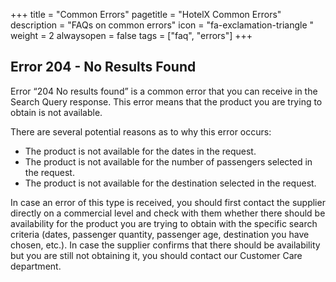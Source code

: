 +++
title = "Common Errors"
pagetitle = "HotelX Common Errors"
description = "FAQs on common errors"
icon = "fa-exclamation-triangle "
weight = 2
alwaysopen = false
tags = ["faq", "errors"]
+++

## Error 204 - No Results Found
Error “204 No results found” is a common error that you can receive in the Search Query response. This error means that the product you are trying to obtain is not available.

There are several potential reasons as to why this error occurs:

* The product is not available for the dates in the request.
* The product is not available for the number of passengers selected in the request.
* The product is not available for the destination selected in the request.

In case an error of this type is received, you should first contact the supplier directly on a commercial level and check with them whether there should be availability for the product you are trying to obtain with the specific search criteria (dates, passenger quantity, passenger age, destination you have chosen, etc.). In case the supplier confirms that there should be availability but you are still not obtaining it, you should contact our Customer Care department.
